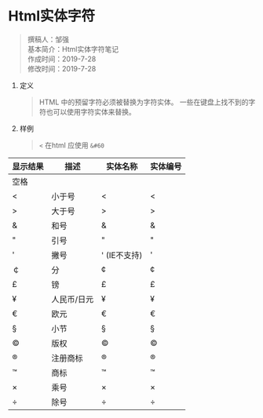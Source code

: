# Html实体字符

> 撰稿人：邹强  
> 基本简介：Html实体字符笔记  
> 作成时间：2019-7-28  
> 修改时间：2019-7-28

1. 定义
    > HTML 中的预留字符必须被替换为字符实体。
    > 一些在键盘上找不到的字符也可以使用字符实体来替换。

2. 样例
    > `<` 在html 应使用 `&#60`

显示结果|描述|实体名称|实体编号
---|---|---|---
 |空格|&nbsp;|&#160;
<|小于号|&lt;|&#60;
>|大于号|&gt;|&#62;
&|和号|&amp;|&#38;
"|引号|&quot;|&#34;
'|撇号 |&apos; (IE不支持)|&#39;
￠|分|&cent;|&#162;
£|镑|&pound;|&#163;
¥|人民币/日元|&yen;|&#165;
€|欧元|&euro;|&#8364;
§|小节|&sect;|&#167;
©|版权|&copy;|&#169;
®|注册商标|&reg;|&#174;
™|商标|&trade;|&#8482;
×|乘号|&times;|&#215;
÷|除号|&divide;|&#247;
